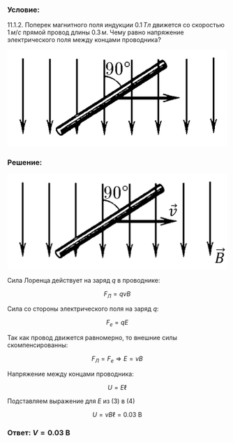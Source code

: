 ###  Условие:

$11.1.2.$ Поперек магнитного поля индукции $0.1 \,Тл$ движется со скоростью $1 \,м/с$ прямой провод длины $0.3 \,м$. Чему равно напряжение электрического поля между концами проводника?

![К задаче $11.1.2$|521x229, 50%](../../img/11.1.2/11.1.2.png)

###  Решение:

![|1822x788, 50%](../../img/11.1.2/Picture1.svg)

Сила Лоренца действует на заряд $q$ в проводнике:

$$
F_Л = qvB \tag{1}
$$

Сила со стороны электрического поля на заряд $q$:

$$
F_e = qE \tag{2}
$$

Так как провод движется равномерно, то внешниe силы скомпенсированны:

$$
F_Л = F_e \Rightarrow E = vB \tag{3}
$$

Напряжение между концами проводника:

$$
U=E\ell \tag{4}
$$

Подставляем выражение для $E$ из $(3)$ в $(4)$

$$
U=vB\ell = 0.03 \mathrm{~В} \tag{5}
$$

###  Ответ: $V = 0.03 \mathrm{~В}$